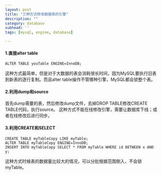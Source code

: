```yaml
---
layout: post
title: "三种方式修改数据库的引擎"
description: ""
category: database
subhead: ''
tags: [mysql, engine, database]

---
```


#### 1.直接alter table

    ALTER TABLE youTable ENGINE=InnoDB;  
这种方式最简单，但是对于大数据的表会消耗很长时间，因为MySQL要执行旧表到新表的逐行复制。而且alter table操作不管哪种引擎，MySQL都会锁整个表。
 
#### 2.利用dump和source

首先dump需要的表，然后修改dump文件，去掉DROP TABLE修改CREATE TABLE代码，执行source。
这种方式不能在线修改引擎，需要让数据库下线；或者在线修改后进行同步。
 
#### 3.利用CREATE和SELECT

    CREATE TABLE myTableCopy LIKE myTable;  
    ALTER TABLE myTableCopy ENGINE=InnoDB;  
    INSERT INTO myTableCopy SELECT * FROM myTable WHERE id BETWEEN x AND y; 
      
这种方式时候表的数据量比较大的情况，可以分批根据范围倒入，不会锁myTable。 

